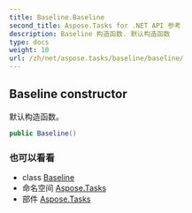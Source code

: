```yaml
---
title: Baseline.Baseline
second_title: Aspose.Tasks for .NET API 参考
description: Baseline 构造函数. 默认构造函数
type: docs
weight: 10
url: /zh/net/aspose.tasks/baseline/baseline/
---
```

## Baseline constructor

默认构造函数。

```csharp
public Baseline()
```

### 也可以看看

* class [Baseline](../)
* 命名空间 [Aspose.Tasks](../../baseline/)
* 部件 [Aspose.Tasks](../../../)


